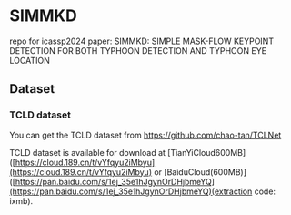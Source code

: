 # SIMMKD

repo for icassp2024 paper: SIMMKD: SIMPLE MASK-FLOW KEYPOINT DETECTION FOR BOTH TYPHOON DETECTION AND TYPHOON EYE LOCATION

## Dataset

### TCLD dataset

You can get the TCLD dataset from https://github.com/chao-tan/TCLNet

TCLD dataset is available for download at [TianYiCloud600MB]([https://cloud.189.cn/t/vYfqyu2iMbyu](https://cloud.189.cn/t/vYfqyu2iMbyu) or [BaiduCloud(600MB)]([https://pan.baidu.com/s/1ej_35e1hJgynOrDHjbmeYQ](https://pan.baidu.com/s/1ej_35e1hJgynOrDHjbmeYQ)(extraction code: ixmb).

